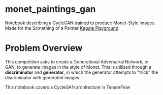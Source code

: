# monet_paintings_gan
Notebook describing a CycleGAN trained to produce Monet-Style images. Made for the Something of a Painter [Kaggle Playground](https://www.kaggle.com/competitions/gan-getting-started)

# Problem Overview
This competition asks to create a Generational Adversarial Network, or GAN, to generate images in the style of Monet. This is utilized through a **discriminator** and **generator**, in which the generator attempts to "trick" the discriminator with generated images.

This notebook covers a CycleGAN architecture in TensorFlow
